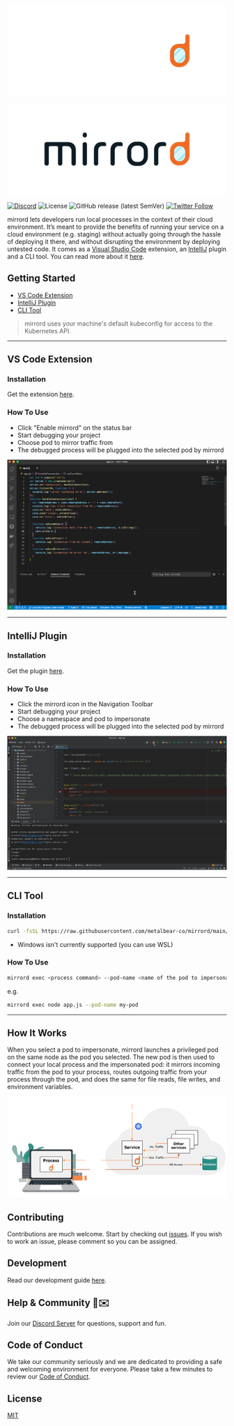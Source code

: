 <div align="center">

![mirrord logo dark](./images/logo_dark.png#gh-dark-mode-only)

</div>

<div align="center">

![mirrord logo light](./images/logo_light.png#gh-light-mode-only)

</div>

[![Discord](https://img.shields.io/discord/933706914808889356)](https://discord.gg/J5YSrStDKD)
![License](https://img.shields.io/badge/license-MIT-green)
![GitHub release (latest SemVer)](https://img.shields.io/github/v/release/metalbear-co/mirrord)
[![Twitter Follow](https://img.shields.io/twitter/follow/metalbearco?style=social)](https://twitter.com/metalbearco)

mirrord lets developers run local processes in the context of their cloud environment. It’s meant to provide the benefits of running your service on a cloud environment (e.g. staging) without actually going through the hassle of deploying it there, and without disrupting the environment by deploying untested code. It comes as a [Visual Studio Code](https://code.visualstudio.com/) extension, an [IntelliJ](https://www.jetbrains.com/products/) plugin and a CLI tool. You can read more about it [here](https://mirrord.dev/docs/overview/introduction/).

## Getting Started
- [VS Code Extension](#vs-code-extension)
- [IntelliJ Plugin](#intellij-plugin)
- [CLI Tool](#cli-tool)
> mirrord uses your machine's default kubeconfig for access to the Kubernetes API.

---
## VS Code Extension
### Installation
Get the extension [here](https://marketplace.visualstudio.com/items?itemName=MetalBear.mirrord).

### How To Use

* Click "Enable mirrord" on the status bar
* Start debugging your project
* Choose pod to mirror traffic from
* The debugged process will be plugged into the selected pod by mirrord

<p align="center">
  <img src="./images/vscode.gif">
</p>

---
## IntelliJ Plugin
### Installation
Get the plugin [here](https://plugins.jetbrains.com/plugin/19772-mirrord).

### How To Use

* Click the mirrord icon in the Navigation Toolbar
* Start debugging your project
* Choose a namespace and pod to impersonate
* The debugged process will be plugged into the selected pod by mirrord

<p align="center">
  <img src="./images/intellij.gif">
</p>

---
## CLI Tool
### Installation
```sh
curl -fsSL https://raw.githubusercontent.com/metalbear-co/mirrord/main/scripts/install.sh | bash
```

* Windows isn't currently supported (you can use WSL)

### How To Use
```sh
mirrord exec <process command> --pod-name <name of the pod to impersonate>
```
e.g. 

```sh
mirrord exec node app.js --pod-name my-pod
```

---

## How It Works
When you select a pod to impersonate, mirrord launches a privileged pod on the same node as the pod you selected. The new pod is then used to connect your local process and the impersonated pod: it mirrors incoming traffic from the pod to your process, routes outgoing traffic from your process through the pod, and does the same for file reads, file writes, and environment variables.
<p align="center">
  <img src="./images/how_it_works.svg" alt="How It Works"/>
</p>

## Contributing
Contributions are much welcome. Start by checking out [issues](https://github.com/metalbear-co/mirrord/issues).
If you wish to work an issue, please comment so you can be assigned.


## Development
Read our development guide [here](https://mirrord.dev/docs/developer/testing/).


## Help & Community 🎉✉️

Join our [Discord Server](https://discord.gg/J5YSrStDKD) for questions, support and fun.

## Code of Conduct
We take our community seriously and we are dedicated to providing a safe and welcoming environment for everyone.
Please take a few minutes to review our [Code of Conduct](./CODE_OF_CONDUCT.md).

## License
[MIT](./LICENSE)
